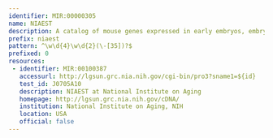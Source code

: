 ```yaml
---
identifier: MIR:00000305
name: NIAEST
description: A catalog of mouse genes expressed in early embryos, embryonic and adult stem cells, including 250000 ESTs, was assembled by the NIA (National Institute on Aging) assembled.This collection represents the name and sequence from individual cDNA clones.
prefix: niaest
pattern: ^\w\d{4}\w\d{2}(\-[35])?$
prefixed: 0
resources:
 - identifier: MIR:00100387
   accessurl: http://lgsun.grc.nia.nih.gov/cgi-bin/pro3?sname1=${id}
   test_id: J0705A10
   description: NIAEST at National Institute on Aging
   homepage: http://lgsun.grc.nia.nih.gov/cDNA/
   institution: National Institute on Aging, NIH
   location: USA
   official: false
---
```

